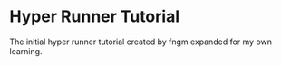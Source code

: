 # Hyper Runner Tutorial
The initial hyper runner tutorial created by fngm expanded for my own learning.